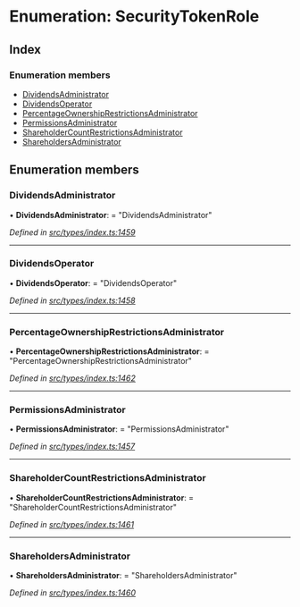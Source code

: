 # Enumeration: SecurityTokenRole

## Index

### Enumeration members

* [DividendsAdministrator](_types_index_.securitytokenrole.md#dividendsadministrator)
* [DividendsOperator](_types_index_.securitytokenrole.md#dividendsoperator)
* [PercentageOwnershipRestrictionsAdministrator](_types_index_.securitytokenrole.md#percentageownershiprestrictionsadministrator)
* [PermissionsAdministrator](_types_index_.securitytokenrole.md#permissionsadministrator)
* [ShareholderCountRestrictionsAdministrator](_types_index_.securitytokenrole.md#shareholdercountrestrictionsadministrator)
* [ShareholdersAdministrator](_types_index_.securitytokenrole.md#shareholdersadministrator)

## Enumeration members

###  DividendsAdministrator

• **DividendsAdministrator**: = "DividendsAdministrator"

*Defined in [src/types/index.ts:1459](https://github.com/PolymathNetwork/polymath-sdk/blob/ade5412/src/types/index.ts#L1459)*

___

###  DividendsOperator

• **DividendsOperator**: = "DividendsOperator"

*Defined in [src/types/index.ts:1458](https://github.com/PolymathNetwork/polymath-sdk/blob/ade5412/src/types/index.ts#L1458)*

___

###  PercentageOwnershipRestrictionsAdministrator

• **PercentageOwnershipRestrictionsAdministrator**: = "PercentageOwnershipRestrictionsAdministrator"

*Defined in [src/types/index.ts:1462](https://github.com/PolymathNetwork/polymath-sdk/blob/ade5412/src/types/index.ts#L1462)*

___

###  PermissionsAdministrator

• **PermissionsAdministrator**: = "PermissionsAdministrator"

*Defined in [src/types/index.ts:1457](https://github.com/PolymathNetwork/polymath-sdk/blob/ade5412/src/types/index.ts#L1457)*

___

###  ShareholderCountRestrictionsAdministrator

• **ShareholderCountRestrictionsAdministrator**: = "ShareholderCountRestrictionsAdministrator"

*Defined in [src/types/index.ts:1461](https://github.com/PolymathNetwork/polymath-sdk/blob/ade5412/src/types/index.ts#L1461)*

___

###  ShareholdersAdministrator

• **ShareholdersAdministrator**: = "ShareholdersAdministrator"

*Defined in [src/types/index.ts:1460](https://github.com/PolymathNetwork/polymath-sdk/blob/ade5412/src/types/index.ts#L1460)*
